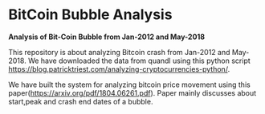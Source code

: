 # BitCoin Bubble Analysis

**Analysis of Bit-Coin Bubble from Jan-2012 and May-2018**

This repository is about analyzing Bitcoin crash from Jan-2012 and May-2018. We have downloaded the data from quandl using this python script
https://blog.patricktriest.com/analyzing-cryptocurrencies-python/. 

We have built the system for analyzing bitcoin price movement using this paper(https://arxiv.org/pdf/1804.06261.pdf). Paper mainly discusses about
start,peak and crash end dates of a bubble.  
